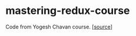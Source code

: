 # mastering-redux-course

Code from Yogesh Chavan course. [[source](https://master-redux.yogeshchavan.dev/)]
